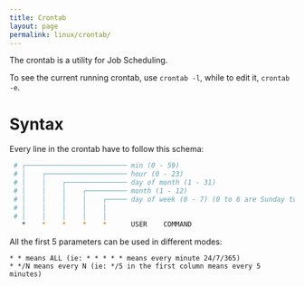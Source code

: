 ```yaml
---
title: Crontab
layout: page
permalink: linux/crontab/
---
```


The crontab is a utility for Job Scheduling.

To see the current running crontab, use `crontab -l`, while to edit it, `crontab -e`.

# Syntax
Every line in the crontab have to follow this schema:

```bash
 # ┌───────────────────────── min (0 - 59)
 # │    ┌──────────────────── hour (0 - 23)
 # │    │    ┌─────────────── day of month (1 - 31)
 # │    │    │    ┌────────── month (1 - 12)
 # │    │    │    │    ┌───── day of week (0 - 7) (0 to 6 are Sunday to Saturday; 7 is Sunday agian)
 # │    │    │    │    │
 # │    │    │    │    │
   *    *    *    *    *      USER    COMMAND
```

All the first 5 parameters can be used in different modes:

```crontab
* * means ALL (ie: * * * * * means every minute 24/7/365)
* */N means every N (ie: */5 in the first column means every 5 minutes)
```
